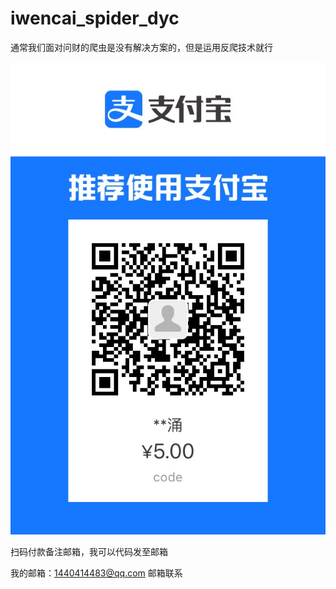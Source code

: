 # iwencai_spider_dyc
通常我们面对问财的爬虫是没有解决方案的，但是运用反爬技术就行

![image](https://github.com/Jacky-Android/iwencai_spider_dyc/blob/main/IMG_0845(20210225-191253).JPG)



扫码付款备注邮箱，我可以代码发至邮箱

我的邮箱：1440414483@qq.com
邮箱联系

